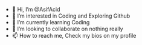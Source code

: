 - 👋 Hi, I’m @AsifAcid
- 👀 I’m interested in Coding and Exploring Github
- 🌱 I’m currently learning Coding
- 💞️ I’m looking to collaborate on nothing really
- 📫 How to reach me, Check my bios on my profile

<!---
AsifAcid/AsifAcid is a ✨ special ✨ repository because its `README.md` (this file) appears on your GitHub profile.
You can click the Preview link to take a look at your changes.
--->
